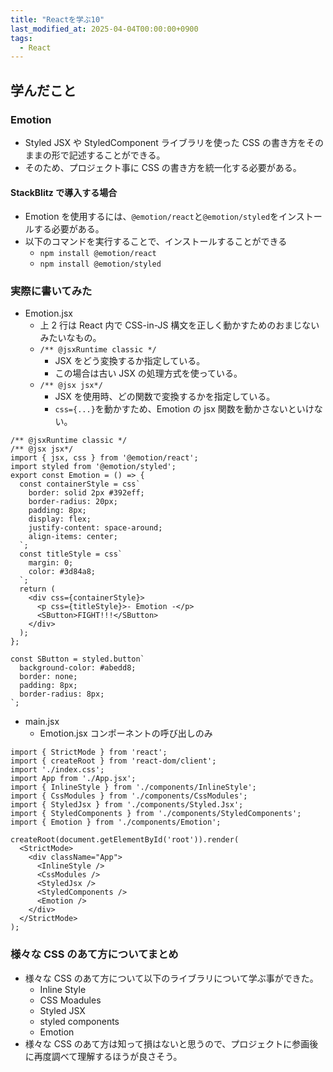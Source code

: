 ```yaml
---
title: "Reactを学ぶ10"
last_modified_at: 2025-04-04T00:00:00+0900
tags:
  - React
---
```


## 学んだこと

### Emotion

- Styled JSX や StyledComponent ライブラリを使った CSS の書き方をそのままの形で記述することができる。
- そのため、プロジェクト事に CSS の書き方を統一化する必要がある。

#### StackBlitz で導入する場合

- Emotion を使用するには、`@emotion/react`と`@emotion/styled`をインストールする必要がある。
- 以下のコマンドを実行することで、インストールすることができる
  - `npm install @emotion/react`
  - `npm install @emotion/styled`

### 実際に書いてみた

- Emotion.jsx
  - 上 2 行は React 内で CSS-in-JS 構文を正しく動かすためのおまじないみたいなもの。
  - `/** @jsxRuntime classic */`
    - JSX をどう変換するか指定している。
    - この場合は古い JSX の処理方式を使っている。
  - `/** @jsx jsx*/`
    - JSX を使用時、どの関数で変換するかを指定している。
    - `css={...}`を動かすため、Emotion の jsx 関数を動かさないといけない。

```
/** @jsxRuntime classic */
/** @jsx jsx*/
import { jsx, css } from '@emotion/react';
import styled from '@emotion/styled';
export const Emotion = () => {
  const containerStyle = css`
    border: solid 2px #392eff;
    border-radius: 20px;
    padding: 8px;
    display: flex;
    justify-content: space-around;
    align-items: center;
  `;
  const titleStyle = css`
    margin: 0;
    color: #3d84a8;
  `;
  return (
    <div css={containerStyle}>
      <p css={titleStyle}>- Emotion -</p>
      <SButton>FIGHT!!!</SButton>
    </div>
  );
};

const SButton = styled.button`
  background-color: #abedd8;
  border: none;
  padding: 8px;
  border-radius: 8px;
`;

```

- main.jsx
  - Emotion.jsx コンポーネントの呼び出しのみ

```
import { StrictMode } from 'react';
import { createRoot } from 'react-dom/client';
import './index.css';
import App from './App.jsx';
import { InlineStyle } from './components/InlineStyle';
import { CssModules } from './components/CssModules';
import { StyledJsx } from './components/Styled.Jsx';
import { StyledComponents } from './components/StyledComponents';
import { Emotion } from './components/Emotion';

createRoot(document.getElementById('root')).render(
  <StrictMode>
    <div className="App">
      <InlineStyle />
      <CssModules />
      <StyledJsx />
      <StyledComponents />
      <Emotion />
    </div>
  </StrictMode>
);

```

### 様々な CSS のあて方についてまとめ

- 様々な CSS のあて方について以下のライブラリについて学ぶ事ができた。
  - Inline Style
  - CSS Moadules
  - Styled JSX
  - styled components
  - Emotion
- 様々な CSS のあて方は知って損はないと思うので、プロジェクトに参画後に再度調べて理解するほうが良さそう。
